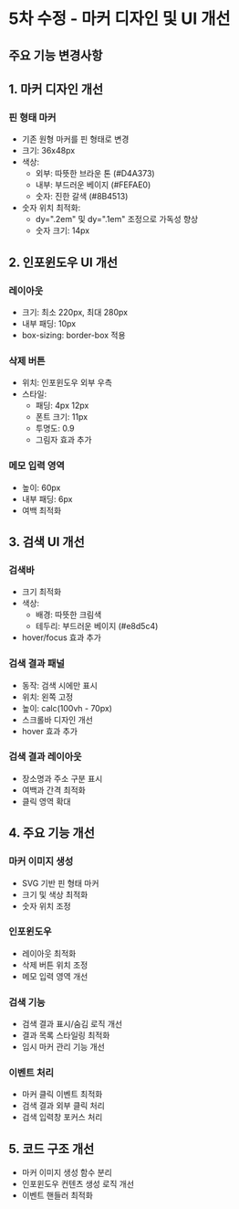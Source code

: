 # 5차 수정 - 마커 디자인 및 UI 개선

## 주요 기능 변경사항

## 1. 마커 디자인 개선
### 핀 형태 마커
- 기존 원형 마커를 핀 형태로 변경
- 크기: 36x48px
- 색상:
  - 외부: 따뜻한 브라운 톤 (#D4A373)
  - 내부: 부드러운 베이지 (#FEFAE0)
  - 숫자: 진한 갈색 (#8B4513)
- 숫자 위치 최적화:
  - dy=".2em" 및 dy=".1em" 조정으로 가독성 향상
  - 숫자 크기: 14px

## 2. 인포윈도우 UI 개선
### 레이아웃
- 크기: 최소 220px, 최대 280px
- 내부 패딩: 10px
- box-sizing: border-box 적용

### 삭제 버튼
- 위치: 인포윈도우 외부 우측
- 스타일:
  - 패딩: 4px 12px
  - 폰트 크기: 11px
  - 투명도: 0.9
  - 그림자 효과 추가

### 메모 입력 영역
- 높이: 60px
- 내부 패딩: 6px
- 여백 최적화

## 3. 검색 UI 개선
### 검색바
- 크기 최적화
- 색상:
  - 배경: 따뜻한 크림색
  - 테두리: 부드러운 베이지 (#e8d5c4)
- hover/focus 효과 추가

### 검색 결과 패널
- 동작: 검색 시에만 표시
- 위치: 왼쪽 고정
- 높이: calc(100vh - 70px)
- 스크롤바 디자인 개선
- hover 효과 추가

### 검색 결과 레이아웃
- 장소명과 주소 구분 표시
- 여백과 간격 최적화
- 클릭 영역 확대

## 4. 주요 기능 개선
### 마커 이미지 생성
- SVG 기반 핀 형태 마커
- 크기 및 색상 최적화
- 숫자 위치 조정

### 인포윈도우
- 레이아웃 최적화
- 삭제 버튼 위치 조정
- 메모 입력 영역 개선

### 검색 기능
- 검색 결과 표시/숨김 로직 개선
- 결과 목록 스타일링 최적화
- 임시 마커 관리 기능 개선

### 이벤트 처리
- 마커 클릭 이벤트 최적화
- 검색 결과 외부 클릭 처리
- 검색 입력창 포커스 처리

## 5. 코드 구조 개선
- 마커 이미지 생성 함수 분리
- 인포윈도우 컨텐츠 생성 로직 개선
- 이벤트 핸들러 최적화 
